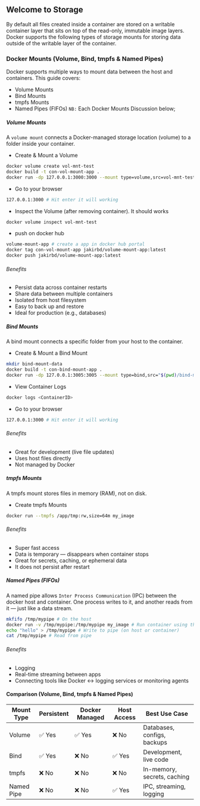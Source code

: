 ## Welcome to Storage

By default all files created inside a container are stored on a writable container layer that sits on top of the read-only, immutable image layers. Docker supports the following types of storage mounts for storing data outside of the writable layer of the container.

### Docker Mounts (Volume, Bind, tmpfs & Named Pipes)

Docker supports multiple ways to mount data between the host and containers. This guide covers:

- Volume Mounts
- Bind Mounts
- tmpfs Mounts
- Named Pipes (FIFOs)
`NB:` Each Docker Mounts Discussion below;

##### Volume Mounts

A `volume mount` connects a Docker-managed storage location (volume) to a folder inside your container.

- Create & Mount a Volume

```bash
docker volume create vol-mnt-test
docker build -t con-vol-mount-app .
docker run -dp 127.0.0.1:3000:3000 --mount type=volume,src=vol-mnt-test,target=//etc/todos con-vol-mount-app
```

- Go to your browser

```bash
127.0.0.1:3000 # Hit enter it will working
```

- Inspect the Volume (after removing container). It should works

```bash
docker volume inspect vol-mnt-test
```

- push on docker hub

```bash
volume-mount-app # create a app in docker hub portal
docker tag con-vol-mount-app jakirbd/volume-mount-app:latest
docker push jakirbd/volume-mount-app:latest
```

###### Benefits

- Persist data across container restarts
- Share data between multiple containers
- Isolated from host filesystem
- Easy to back up and restore
- Ideal for production (e.g., databases)

##### Bind Mounts

A bind mount connects a specific folder from your host to the container.

- Create & Mount a Bind Mount

```bash
mkdir bind-mount-data
docker build -t con-bind-mount-app .
docker run -dp 127.0.0.1:3005:3005 --mount type=bind,src="$(pwd)/bind-mount-data",target=/data con-bind-mount-app
```

- View Container Logs

```bash
docker logs <ContainerID>
```

- Go to your browser

```bash
127.0.0.1:3000 # Hit enter it will working
```

###### Benefits

- Great for development (live file updates)
- Uses host files directly
- Not managed by Docker

##### tmpfs Mounts

A tmpfs mount stores files in memory (RAM), not on disk.

- Create tmpfs Mounts

```bash
docker run --tmpfs /app/tmp:rw,size=64m my_image
```

###### Benefits

- Super fast access
- Data is temporary — disappears when container stops
- Great for secrets, caching, or ephemeral data
- It does not persist after restart

##### Named Pipes (FIFOs)

A named pipe allows `Inter Process Communication` (IPC) between the docker host and container. One process writes to it, and another reads from it — just like a data stream.

```bash
mkfifo /tmp/mypipe # On the host
docker run -v /tmp/mypipe:/tmp/mypipe my_image # Run container using the pipe
echo "hello" > /tmp/mypipe # Write to pipe (on host or container)
cat /tmp/mypipe # Read from pipe
```

###### Benefits

- Logging
- Real-time streaming between apps
- Connecting tools like Docker ↔ logging services or monitoring agents

#### Comparison (Volume, Bind, tmpfs & Named Pipes)

| Mount Type | Persistent | Docker Managed | Host Access | Best Use Case               |
| ---------- | ---------- | -------------- | ----------- | --------------------------- |
| Volume     | ✅ Yes      | ✅ Yes          | ❌ No        | Databases, configs, backups |
| Bind       | ✅ Yes      | ❌ No           | ✅ Yes       | Development, live code      |
| tmpfs      | ❌ No       | ❌ No           | ❌ No        | In-memory, secrets, caching |
| Named Pipe | ❌ No       | ❌ No           | ✅ Yes       | IPC, streaming, logging     |
